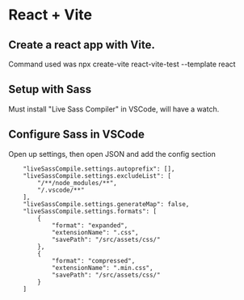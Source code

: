 # React + Vite

## Create a react app with Vite.
Command used was
npx create-vite react-vite-test --template react

## Setup with Sass
Must install "Live Sass Compiler" in VSCode, will have a watch.

## Configure Sass in VSCode

Open up settings, then open JSON and add the config section

```
    "liveSassCompile.settings.autoprefix": [],
    "liveSassCompile.settings.excludeList": [
        "/**/node_modules/**",
        "/.vscode/**"
    ],
    "liveSassCompile.settings.generateMap": false,
    "liveSassCompile.settings.formats": [
        {
            "format": "expanded",
            "extensionName": ".css",
            "savePath": "/src/assets/css/"
        },
        {
            "format": "compressed",
            "extensionName": ".min.css",
            "savePath": "/src/assets/css/"
        }
    ]
```